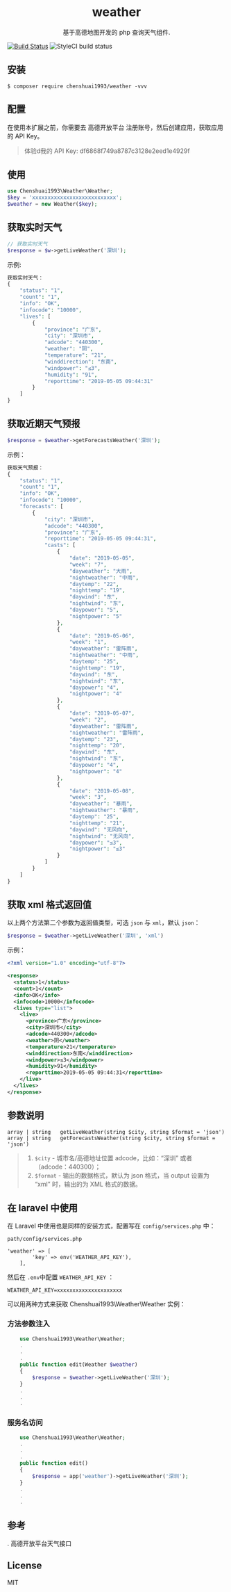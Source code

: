<h1 align="center"> weather </h1>

<p align="center"> 基于高德地图开发的 php 查询天气组件.</p>

[![Build Status](https://travis-ci.org/chenshuai1993/weather.svg?branch=master)](https://travis-ci.org/chenshuai1993/weather)
![StyleCI build status](https://github.styleci.io/repos/184015253/shield)

## 安装

```shell
$ composer require chenshuai1993/weather -vvv
```

## 配置
在使用本扩展之前，你需要去 高德开放平台 注册账号，然后创建应用，获取应用的 API Key。
> 体验d我的 API Key: df6868f749a8787c3128e2eed1e4929f

## 使用
```php
use Chenshuai1993\Weather\Weather;
$key = 'xxxxxxxxxxxxxxxxxxxxxxxxxxx';
$weather = new Weather($key);
```
## 获取实时天气
```php
// 获取实时天气
$response = $w->getLiveWeather('深圳');
```
示例:
```php
获取实时天气：
{
    "status": "1",
    "count": "1",
    "info": "OK",
    "infocode": "10000",
    "lives": [
        {
            "province": "广东",
            "city": "深圳市",
            "adcode": "440300",
            "weather": "阴",
            "temperature": "21",
            "winddirection": "东南",
            "windpower": "≤3",
            "humidity": "91",
            "reporttime": "2019-05-05 09:44:31"
        }
    ]
}
```

## 获取近期天气预报
```php
$response = $weather->getForecastsWeather('深圳');
```

示例：
```php
获取天气预报：
{
    "status": "1",
    "count": "1",
    "info": "OK",
    "infocode": "10000",
    "forecasts": [
        {
            "city": "深圳市",
            "adcode": "440300",
            "province": "广东",
            "reporttime": "2019-05-05 09:44:31",
            "casts": [
                {
                    "date": "2019-05-05",
                    "week": "7",
                    "dayweather": "大雨",
                    "nightweather": "中雨",
                    "daytemp": "22",
                    "nighttemp": "19",
                    "daywind": "东",
                    "nightwind": "东",
                    "daypower": "5",
                    "nightpower": "5"
                },
                {
                    "date": "2019-05-06",
                    "week": "1",
                    "dayweather": "雷阵雨",
                    "nightweather": "中雨",
                    "daytemp": "25",
                    "nighttemp": "19",
                    "daywind": "东",
                    "nightwind": "东",
                    "daypower": "4",
                    "nightpower": "4"
                },
                {
                    "date": "2019-05-07",
                    "week": "2",
                    "dayweather": "雷阵雨",
                    "nightweather": "雷阵雨",
                    "daytemp": "23",
                    "nighttemp": "20",
                    "daywind": "东",
                    "nightwind": "东",
                    "daypower": "4",
                    "nightpower": "4"
                },
                {
                    "date": "2019-05-08",
                    "week": "3",
                    "dayweather": "暴雨",
                    "nightweather": "暴雨",
                    "daytemp": "25",
                    "nighttemp": "21",
                    "daywind": "无风向",
                    "nightwind": "无风向",
                    "daypower": "≤3",
                    "nightpower": "≤3"
                }
            ]
        }
    ]
}

```

## 获取 xml 格式返回值
以上两个方法第二个参数为返回值类型，可选 `json` 与 `xml`，默认 `json`：
```php
$response = $weather->getLiveWeather('深圳', 'xml')
```
示例：
```xml
<?xml version="1.0" encoding="utf-8"?>

<response>
  <status>1</status>
  <count>1</count>
  <info>OK</info>
  <infocode>10000</infocode>
  <lives type="list">
    <live>
      <province>广东</province>
      <city>深圳市</city>
      <adcode>440300</adcode>
      <weather>阴</weather>  
      <temperature>21</temperature>
      <winddirection>东南</winddirection>
      <windpower>≤3</windpower>
      <humidity>91</humidity>
      <reporttime>2019-05-05 09:44:31</reporttime>
    </live>
  </lives>
</response>
```

## 参数说明
```$xslt
array | string   getLiveWeather(string $city, string $format = 'json')
array | string   getForecastsWeather(string $city, string $format = 'json')
```
> 1. `$city` - 城市名/高德地址位置 adcode，比如：“深圳” 或者（adcode：440300）；
> 2. `$format` - 输出的数据格式，默认为 json 格式，当 output 设置为 “xml” 时，输出的为 XML 格式的数据。

## 在 laravel 中使用
在 Laravel 中使用也是同样的安装方式，配置写在 `config/services.php` 中：
```$xslt
path/config/services.php

'weather' => [
        'key' => env('WEATHER_API_KEY'),
    ],
```
然后在 `.env`中配置 `WEATHER_API_KEY` ：
```$xslt
WEATHER_API_KEY=xxxxxxxxxxxxxxxxxxxxx
```
可以用两种方式来获取 Chenshuai1993\Weather\Weather 实例：
### 方法参数注入
```php
    use Chenshuai1993\Weather\Weather;
    .
    .
    .
    public function edit(Weather $weather) 
    {
        $response = $weather->getLiveWeather('深圳');
    }
    .
    .
    .
```

### 服务名访问
```php
    use Chenshuai1993\Weather\Weather;
    .
    .
    .
    public function edit() 
    {
        $response = app('weather')->getLiveWeather('深圳');
    }
    .
    .
    .
```

## 参考
. 高德开放平台天气接口

## License

MIT